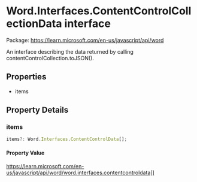 # Word.Interfaces.ContentControlCollectionData interface

Package: https://learn.microsoft.com/en-us/javascript/api/word

An interface describing the data returned by calling contentControlCollection.toJSON().

## Properties
- items

## Property Details

### items

```typescript
items?: Word.Interfaces.ContentControlData[];
```

#### Property Value
https://learn.microsoft.com/en-us/javascript/api/word/word.interfaces.contentcontroldata[]